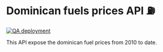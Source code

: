# Dominican fuels prices API ⛽️

[![QA deployment](https://github.com/opticrd/do-fuels-api/actions/workflows/staging.yml/badge.svg)](https://github.com/opticrd/do-fuels-api/actions/workflows/staging.yml)

This API expose the dominican fuel prices from 2010 to date.
